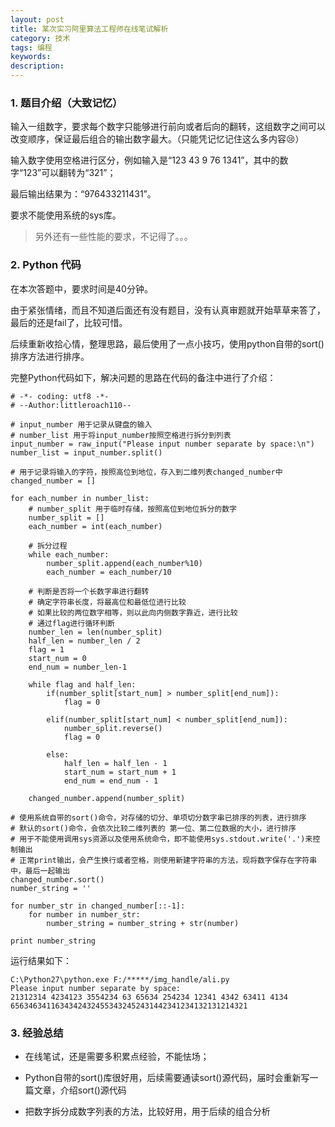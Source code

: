 ```yaml
---
layout: post
title: 某次实习阿里算法工程师在线笔试解析
category: 技术
tags: 编程
keywords:
description:
---
```


### 1. 题目介绍（大致记忆）
输入一组数字，要求每个数字只能够进行前向或者后向的翻转，这组数字之间可以改变顺序，保证最后组合的输出数字最大。（只能凭记忆记住这么多内容😢）

输入数字使用空格进行区分，例如输入是“123 43 9 76 1341”，其中的数字“123”可以翻转为“321”；

最后输出结果为：“976433211431”。

要求不能使用系统的sys库。

>另外还有一些性能的要求，不记得了。。。

### 2. Python 代码

在本次答题中，要求时间是40分钟。

由于紧张情绪，而且不知道后面还有没有题目，没有认真审题就开始草草来答了，最后的还是fail了，比较可惜。

后续重新收拾心情，整理思路，最后使用了一点小技巧，使用python自带的sort()排序方法进行排序。

完整Python代码如下，解决问题的思路在代码的备注中进行了介绍：

```
# -*- coding: utf8 -*-
# --Author:littleroach110--

# input_number 用于记录从键盘的输入
# number_list 用于将input_number按照空格进行拆分到列表
input_number = raw_input("Please input number separate by space:\n")
number_list = input_number.split()

# 用于记录将输入的字符，按照高位到地位，存入到二维列表changed_number中
changed_number = []

for each_number in number_list:
    # number_split 用于临时存储，按照高位到地位拆分的数字
    number_split = []
    each_number = int(each_number)

    # 拆分过程
    while each_number:
        number_split.append(each_number%10)
        each_number = each_number/10

    # 判断是否将一个长数字串进行翻转
    # 确定字符串长度，将最高位和最低位进行比较
    # 如果比较的两位数字相等，则以此向内侧数字靠近，进行比较
    # 通过flag进行循环判断
    number_len = len(number_split)
    half_len = number_len / 2
    flag = 1
    start_num = 0
    end_num = number_len-1

    while flag and half_len:
        if(number_split[start_num] > number_split[end_num]):
            flag = 0

        elif(number_split[start_num] < number_split[end_num]):
            number_split.reverse()
            flag = 0

        else:
            half_len = half_len - 1
            start_num = start_num + 1
            end_num = end_num - 1

    changed_number.append(number_split)

# 使用系统自带的sort()命令，对存储的切分、单项切分数字串已排序的列表，进行排序
# 默认的sort()命令，会依次比较二维列表的 第一位、第二位数据的大小，进行排序
# 用于不能使用调用sys资源以及使用系统命令，即不能使用sys.stdout.write('.')来控制输出
# 正常print输出，会产生换行或者空格，则使用新建字符串的方法，现将数字保存在字符串中，最后一起输出
changed_number.sort()
number_string = ''

for number_str in changed_number[::-1]:
    for number in number_str:
        number_string = number_string + str(number)

print number_string
```

运行结果如下：

```
C:\Python27\python.exe F:/*****/img_handle/ali.py
Please input number separate by space:
21312314 4234123 3554234 63 65634 254234 12341 4342 63411 4134
65634634116343424324553432452431442341234132131214321
```

### 3. 经验总结

* 在线笔试，还是需要多积累点经验，不能怯场；

* Python自带的sort()库很好用，后续需要通读sort()源代码，届时会重新写一篇文章，介绍sort()源代码

* 把数字拆分成数字列表的方法，比较好用，用于后续的组合分析